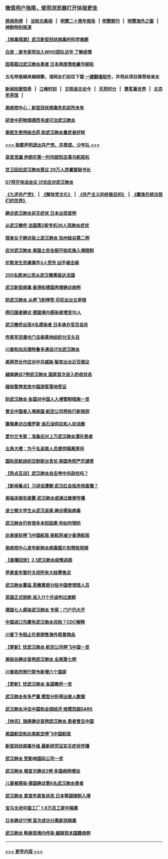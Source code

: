 ### [微信用户指南，使用浏览器打开体验更佳](https://github.com/gfw-breaker/banned-news1/blob/master/indexes/wechat-guide.md?t=0)
#### [禁闻热榜](热点新闻.md?t=0)  &nbsp;&nbsp;|&nbsp;&nbsp; [法轮功真相](https://github.com/gfw-breaker/truth/blob/master/README.md?t=0) &nbsp;&nbsp;|&nbsp;&nbsp; [明慧二十周年报告](https://github.com/gfw-breaker/mh-reports/blob/master/README.md?t=0) &nbsp;&nbsp;|&nbsp;&nbsp;[明慧期刊](https://github.com/gfw-breaker/mh-qikan) &nbsp;&nbsp;|&nbsp;&nbsp; [明慧海外之窗](https://github.com/gfw-breaker/mh-news/blob/master/README.md?t=0) &nbsp;&nbsp;|&nbsp;&nbsp; [神韵特别报道](https://github.com/gfw-breaker/mh-news/blob/master/shenyun.md?t=0)
#### [【病毒探源】武汉新型冠状病毒的科学难题](../pages/nsc418/n11842176.md?t=02041311) 
#### [白宫：美专家将加入WHO团队访华 了解疫情](../pages/nsc418/n11842198.md?t=02041311) 
#### [因搭载过武汉肺炎患者 日本两度筛检豪华邮轮](../pages/nsc418/n11842447.md?t=02041311) 
#### 五毛举报越来越频繁，请网友们前往下载 [一键翻墙软件](https://github.com/gfw-breaker/ssr-accounts)，并将此项目推荐给亲友
#### [新闻拍案惊奇](https://github.com/gfw-breaker/banned-news1/blob/master/pages/link4.md) &nbsp;&nbsp;|&nbsp;&nbsp; [江峰时刻](https://github.com/gfw-breaker/banned-news1/blob/master/pages/link4.md) &nbsp;&nbsp;|&nbsp;&nbsp; [文昭谈古论今](https://github.com/gfw-breaker/banned-news1/blob/master/pages/link4.md) &nbsp;&nbsp;|&nbsp;&nbsp; [天亮时分](https://github.com/gfw-breaker/banned-news1/blob/master/pages/link4.md) &nbsp;&nbsp;|&nbsp;&nbsp; [萧茗看世界](https://github.com/gfw-breaker/banned-news1/blob/master/pages/link4.md) &nbsp;&nbsp;|&nbsp;&nbsp; [北京老茶馆](https://github.com/gfw-breaker/banned-news1/blob/master/pages/link4.md) &nbsp;&nbsp;|&nbsp;&nbsp; 
#### [美疾控中心：新型冠状病毒危机前所未有](../pages/nsc418/n11842406.md?t=02041311) 
#### [研发中药物瑞德西韦或可治武汉肺炎](../pages/nsc418/n11842100.md?t=02041311) 
#### [泰医生使用结合药 助武汉肺炎重症者好转](../pages/nsc418/n11842096.md?t=02041311) 
#### [>>> 我要声明退出共产党、共青团、少年队 <<<](https://github.com/begood0513/goodnews/blob/master/quit/letter.md) 
#### [录音泄漏 伊朗在第一时间就知击落乌航班机](../pages/nsc418/n11842002.md?t=02041311) 
#### [世卫回应武汉肺炎惹议 20万人连署罢秘书长](../pages/nsc418/n11841664.md?t=02041311) 
#### [G7将开电话会议 讨论应对武汉肺炎](../pages/nsc418/n11841658.md?t=02041311) 
#### [《九评共产党》](https://github.com/begood0513/9ping.md/blob/master/README.md) &nbsp;|&nbsp; [《解体党文化》](../../../../jtdwh.md/blob/master/README.md)  &nbsp;|&nbsp; [《共产主义的终极目的》](../../../../gczydzjmd.md/blob/master/README.md) &nbsp;|&nbsp; [《魔鬼在统治我们的世界》](../../../../mgztzwmdsj.md/blob/master/README.md) 
#### [确诊武汉肺炎前无症状 日本出现首例](../pages/nsc418/n11841567.md?t=02041311) 
#### [从武汉撤侨 法国第2架专机36人现肺炎症状](../pages/nsc418/n11841382.md?t=02041311) 
#### [探亲女子确诊染上武汉肺炎 加州硅谷第二例](../pages/nsc418/n11839784.md?t=02041311) 
#### [应对武汉肺炎 美国土安全部开始实施入境限制](../pages/nsc418/n11839729.md?t=02041311) 
#### [伦敦发生恐袭事件3人受伤 凶手被击毙](../pages/nsc418/n11839442.md?t=02041311) 
#### [250名欧洲公民从武汉撤离抵达法国](../pages/nsc418/n11839438.md?t=02041311) 
#### [武汉新型病毒 香港和德国再增确诊病例](../pages/nsc418/n11839381.md?t=02041311) 
#### [防武汉肺炎 从停飞到停签 印尼出台五举措](../pages/nsc418/n11839282.md?t=02041311) 
#### [两归国者确诊 德国境内感染者增至10人](../pages/nsc418/n11839164.md?t=02041311) 
#### [武汉撤侨出现4名感染者 日本承办官员自杀](../pages/nsc418/n11839044.md?t=02041311) 
#### [传美军空袭也门击毙基地组织分支头目](../pages/nsc418/n11839210.md?t=02041311) 
#### [川普和加总理特鲁多通话讨论武汉肺炎](../pages/nsc418/n11839128.md?t=02041311) 
#### [美两党合作应对中共威胁 智库出台近百倡议](../pages/nsc418/n11838437.md?t=02041311) 
#### [越南确诊7例武汉肺炎 国家首次进入防疫状态](../pages/nsc418/n11838860.md?t=02041311) 
#### [缅甸暂停发放中国游客落地签证](../pages/nsc418/n11838730.md?t=02041311) 
#### [防武汉肺炎 各国对中国人入境管制措施一览](../pages/nsc418/n11838726.md?t=02041311) 
#### [曾去中国者入境美国 航空公司将执行新规则](../pages/nsc418/n11838375.md?t=02041311) 
#### [蓬佩奥访白俄罗斯 谈石油供应和人权话题](../pages/nsc418/n11838242.md?t=02041311) 
#### [爱尔兰专家：准备应对上万武汉肺炎潜在患者](../pages/nsc418/n11837978.md?t=02041311) 
#### [五角大楼：为千名返美人员提供隔离房间](../pages/nsc418/n11837831.md?t=02041311) 
#### [国际民航组织压制挺台言论 美国务院严厉谴责](../pages/nsc418/n11837791.md?t=02041311) 
#### [【热点互动】武汉肺炎会击垮中共政权吗？](../pages/nsc418/n11837779.md?t=02041311) 
#### [【新闻看点】习讲话遭删 武汉红会掐央视直播？](../pages/nsc418/n11837573.md?t=02041311) 
#### [美临床报告披露 武汉肺炎或通过粪便传播](../pages/nsc418/n11837626.md?t=02041311) 
#### [波士顿大学生从武汉返美 确诊感染病毒](../pages/nsc418/n11837580.md?t=02041311) 
#### [武汉肺炎仍有很多未知因素 你如何预防](../pages/nsc418/n11837666.md?t=02041311) 
#### [达美提前停飞中国航班 美航将减少香港航班](../pages/nsc418/n11837649.md?t=02041311) 
#### [美疾控中心发布新肺炎病毒图片和筛检视频](../pages/nsc418/n11837491.md?t=02041311) 
#### [【直播回放】2.1武汉肺炎疫情追踪](../pages/nsc418/n11837232.md?t=02041311) 
#### [苹果宣布暂时关闭所有大陆零售店](../pages/nsc418/n11837097.md?t=02041311) 
#### [武汉肺炎蔓延 英撤离部分驻中国使领馆人员](../pages/nsc418/n11837061.md?t=02041311) 
#### [英国正式脱欧 进入11个月谈判过渡期](../pages/nsc418/n11836911.md?t=02041311) 
#### [德国七人感染武汉肺炎 专家：门户仍大开](../pages/nsc418/n11836344.md?t=02041311) 
#### [中国进口包裹有武汉肺炎风险？CDC解释](../pages/nsc418/n11836321.md?t=02041311) 
#### [川普下令阻止在美销售海外假冒商品](../pages/nsc418/n11836261.md?t=02041311) 
#### [【更新】忧武汉肺炎 航空公司停飞中国一览](../pages/nsc418/n11835931.md?t=02041311) 
#### [美硅谷确诊首例武汉肺炎 全美第七例](../pages/nsc418/n11836093.md?t=02041311) 
#### [川普政府旅行禁令新增六个国家](../pages/nsc418/n11836083.md?t=02041311) 
#### [【更新】忧武汉肺炎 各国撤侨一览](../pages/nsc418/n11835673.md?t=02041311) 
#### [武汉肺炎有多严重 模型分析得出骇人数据](../pages/nsc418/n11835829.md?t=02041311) 
#### [武汉肺炎冲击中国和全球经济 规模恐超SARS](../pages/nsc418/n11835652.md?t=02041311) 
#### [【快讯】瑞典确诊首例武汉肺炎 患者曾去中国](../pages/nsc418/n11835675.md?t=02041311) 
#### [美国航空和达美航空停飞中国航班](../pages/nsc418/n11835567.md?t=02041311) 
#### [新型冠状病毒升级 最新研究证实无症状传播](../pages/nsc418/n11835589.md?t=02041311) 
#### [武汉肺炎 受影响国际公司一览](../pages/nsc418/n11835538.md?t=02041311) 
#### [武汉肺炎 俄首次确诊2例 多国病例增加](../pages/nsc418/n11835295.md?t=02041311) 
#### [儿童被感染 德国确诊第6名武汉肺炎患者](../pages/nsc418/n11835338.md?t=02041311) 
#### [武汉肺炎 意宣布紧急状态 日本等国限制入境](../pages/nsc418/n11835062.md?t=02041311) 
#### [宝马关闭中国工厂 1.8万员工家中隔离](../pages/nsc418/n11835128.md?t=02041311) 
#### [日本确诊17例 首次成功分离新冠病毒](../pages/nsc418/n11834975.md?t=02041311) 
#### [武汉肺炎 韩泰现境内传染 越南现本国籍病例](../pages/nsc418/n11834857.md?t=02041311) 

----
#### [ >>> 更早内容 <<< ](../indexes/nsc418-earlier.md)

